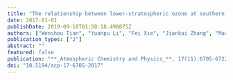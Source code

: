 ```yaml
---
title: "The relationship between lower-stratospheric ozone at southern high latitudes and sea surface temperature in the East Asian marginal seas in austral spring"
date: 2017-01-01
publishDate: 2019-09-18T01:50:18.498875Z
authors: ["Wenshou Tian", "Yuanpu Li", "Fei Xie", "Jiankai Zhang", "Martyn P Chipperfield", "Wuhu Feng", "Yongyun Hu", "**Sen Zhao**", "Xin Zhou", "Yun Yang", "Xuan Ma"]
publication_types: ["2"]
abstract: ""
featured: false
publication: "**_Atmospheric Chemistry and Physics_**, 17(11):6705-6722"
doi: "10.5194/acp-17-6705-2017"
---
```


